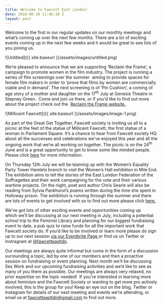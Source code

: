 ```yaml
---
title: Welcome to Fawcett East London!
date: 2018-06-10 11:46:18 Z
layout: post
---
```


Welcome to the first in our regular updates on our monthly meetings and what’s coming up over the next few months. There are a lot of exciting events coming up in the next few weeks and it would be great to see lots of you joining us.

![Untitled]({{ site.baseurl }}/assets/images/untitled.png)

We’re pleased to announce that we are supporting ‘Reclaim the Frame’, a campaign to promote women in the film industry. The project is running a series of film screenings over the summer  aiming to provide spaces for female film makers in order to ‘prove that films by women are commercially viable and in demand’. The next screening is of ‘Pin Cushion’, a coming of age story of a mother and daughter on the 17<sup>th</sup> July at Genesis Theatre in Stepney Green.  Come and join us there, or if you'd like to find out more about the project check out the  [Reclaim the Frame website.](https://www.birds-eye-view.co.uk/influencers/).

![Millicent Fawcett]({{ site.baseurl }}/assets/images/image-1.png)

As part of the Great Get Together, Fawcett society is inviting us all to a picnic at the feet of the statue of Millicent Fawcett, the first statue of a woman in Parliament Square. It’s a chance to hear from Fawcett society HQ about all the successes and celebrations we’ve enjoyed this year and all the ongoing work that we’re all working on together. The picnic is on the 24<sup>th</sup> June and is a great opportunity to get to know some like minded people. Please click [here](https://www.fawcettsociety.org.uk/Event/a-great-get-together-picnic-with-millicent-fawcett) for more information.

On Thursday 12th July we will be teaming up with the Women’s Equality Party Tower Hamlets branch to visit the Women’s Hall exhibition in Mile End. The exhibition aims to tell the stories of the East London Federation of the Suffragettes and their work campaigning for the vote and their various wartime projects. On the night, poet and author Chris Searle will also be reading from Sylvia Pankhurst’s poems written during the time she spent in Holloway prison. The exhibition is running through the summer and there are lots of events to get involved with so to find out more please click [here.](https://eastendwomensmuseum.org/the-womens-hall/)

We’ve got lots of other exciting events and opportunities coming up which we’ll be discussing at our next meeting in July, including a potential school trip to the Feminist Library and planning for our biggest fundraising event to date, a pub quiz to raise funds for all the important work that Fawcett society do. If you’d like to be involved or learn more please do sign up to our next session [via our Eventbrite Page ](https://www.eventbrite.co.uk/e/fawcett-east-london-july-meeting-tickets-46798062264?ref=estw)or find us on Twitter or Instragram at [@fawcetteastldn](https://twitter.com/fawcetteastldn?lang=en).

Our meetings are always quite informal but come in the form of a discussion surrounding a topic, led by one of our members and then a proactive session on fundraising or event planning. Next month we’ll be discussing Sex Work and our upcoming fundraising activities and we’d like to see as many of you there as possible. Our meetings are always very relaxed, no prior expertise on the topic needed!  If you're interested in learning more about feminism and the Fawcett Society or wanting to get more pro actively involved, this is the group for you! Keep an eye out on the blog, Twitter or Instagram for details of our next meeting and events we're attending, or email us at <a class="o365button" role="link"><span class="ms-font-s ms-font-color-themePrimary" title="fawcetteastldn@gmail.com">fawcetteastldn@gmail.com </span></a>to find out more.
